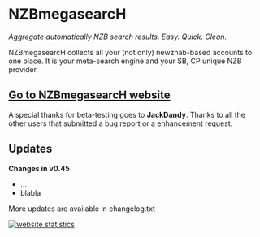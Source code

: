 **NZBmegasearcH** 
======================

*Aggregate automatically NZB search results. Easy. Quick. Clean.*

NZBmegasearcH collects all your (not only) newznab-based accounts to one place. It is your meta-search engine and your SB, CP unique NZB provider.

## [Go to NZBmegasearcH website](http://pillone.github.io/usntssearch/)

A special thanks for beta-testing goes to **JackDandy**. 
Thanks to all the other users that submitted a bug report or a enhancement request.

## Updates

**Changes in v0.45**

- ...
- blabla

More updates are available in changelog.txt

<a title="website statistics" href="http://statcounter.com/" 
target="_blank"><img
src="http://c.statcounter.com/8769563/0/45111251/0/" alt="website statistics" style="border:none;"></a>
